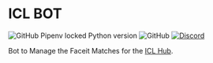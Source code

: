 # ICL BOT

![GitHub Pipenv locked Python version](https://img.shields.io/github/pipenv/locked/python-version/yannickgloster/ICL-Bot?style=for-the-badge) ![GitHub](https://img.shields.io/github/license/yannickgloster/ICL-Bot?color=orange&style=for-the-badge) [![Discord](https://img.shields.io/discord/784164014687125544?color=blue&style=for-the-badge)](https://discord.gg/aq2fEgafnU)

Bot to Manage the Faceit Matches for the [ICL Hub](https://www.faceit.com/en/hub/d9dba8bd-6bf9-435f-bdbc-808ae42d21bd/ICL).

